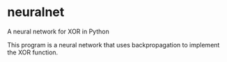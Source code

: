# neuralnet
A neural network for XOR in Python

This program is a neural network that uses backpropagation to implement the XOR function.
